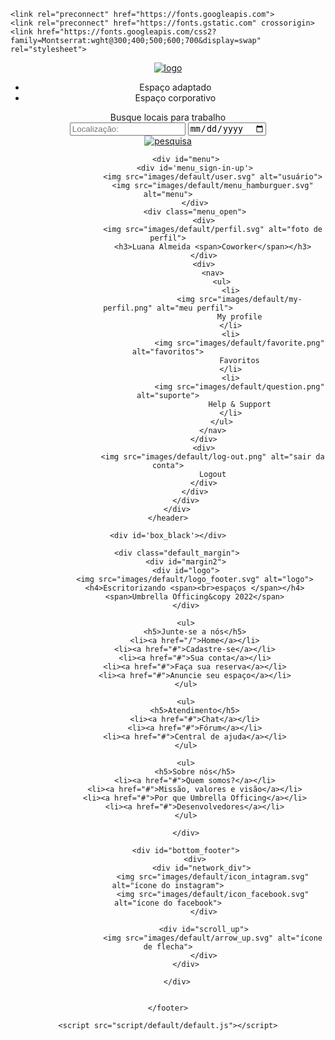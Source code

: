 <!--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-->

<!DOCTYPE html>
<html lang="en">
<head>
    <meta charset="UTF-8">
    <meta http-equiv="X-UA-Compatible" content="IE=edge">
    <meta name="viewport" content="width=device-width, initial-scale=1.0">
    <title>Document</title>
	
    <link rel="preconnect" href="https://fonts.googleapis.com">
    <link rel="preconnect" href="https://fonts.gstatic.com" crossorigin>
    <link href="https://fonts.googleapis.com/css2?family=Montserrat:wght@300;400;500;600;700&display=swap" rel="stylesheet">
<link rel="stylesheet" href="https://cdnjs.cloudflare.com/ajax/libs/font-awesome/4.7.0/css/font-awesome.min.css">
    <link rel="stylesheet" href="style/default/default.css">
</head>
<body>
    <header id="header" class="container_margin_default">
        <div class="default_margin">
            <a href="/"> <img src="images/default/logo.svg" alt="logo"> </a>
            <div>
                <ul id="type_office">
                    <li class="option_office checked">Espaço adaptado</li>
                    <li class="option_office">Espaço corporativo</li>
                </ul>
                    <div class="container_search">
                        <span id="search_txt">Busque locais para trabalho</span>
                        <div id='container_informations_find_coworking'>
                            <input id="localization" type="text" placeholder="Localização:">
                            <input type="date" id="check_in">
                        </div>
                        <a href="#">
                            <div>
                                <img src="images/default/search.svg" alt="pesquisa">
                            </div>
                        </a>  
                    </div>
            </div>

            <div id="menu">
                <div id='menu_sign-in-up'>
                        <img src="images/default/user.svg" alt="usuário">
                        <img src="images/default/menu_hamburguer.svg" alt="menu">
                </div>
                <div class="menu_open">
                    <div>
                        <img src="images/default/perfil.svg" alt="foto de perfil">
                        <h3>Luana Almeida <span>Coworker</span></h3>
                    </div>
                    <div>
                        <nav>
                            <ul>
                                <li>
                                    <img src="images/default/my-perfil.png" alt="meu perfil">
                                    My profile
                                </li>
                                <li>
                                    <img src="images/default/favorite.png" alt="favoritos">
                                    Favoritos
                                </li>
                                <li>
                                    <img src="images/default/question.png" alt="suporte">
                                    Help & Support
                                </li>
                            </ul>
                        </nav>
                    </div>
                    <div>
                        <img src="images/default/log-out.png" alt="sair da conta">
                        Logout
                    </div>
                </div>
            </div>
        </div>
    </header>

    <div id='box_black'></div>


 <footer class="container_margin_default">

        <div class="default_margin">
            <div id="margin2">
            <div id="logo">
                <img src="images/default/logo_footer.svg" alt="logo">
                <h4>Escritorizando <span><br>espaços </span></h4>
                <span>Umbrella Officing&copy 2022</span>
            </div>

            <ul>
                <h5>Junte-se a nós</h5>
                <li><a href="/">Home</a></li>
                <li><a href="#">Cadastre-se</a></li>
                <li><a href="#">Sua conta</a></li>
                <li><a href="#">Faça sua reserva</a></li>
                <li><a href="#">Anuncie seu espaço</a></li>
            </ul>

            <ul>
                <h5>Atendimento</h5>
                <li><a href="#">Chat</a></li>
                <li><a href="#">Fórum</a></li>
                <li><a href="#">Central de ajuda</a></li>
            </ul>

            <ul>
                <h5>Sobre nós</h5>
                <li><a href="#">Quem somos?</a></li>
                <li><a href="#">Missão, valores e visão</a></li>
                <li><a href="#">Por que Umbrella Officing</a></li>
                <li><a href="#">Desenvolvedores</a></li>
            </ul>

            </div>
            
            <div id="bottom_footer">
                <div>
                    <div id="network_div"> 
                        <img src="images/default/icon_intagram.svg" alt="ícone do instagram">
                        <img src="images/default/icon_facebook.svg" alt="ícone do facebook">
                    </div>

                    <div id="scroll_up">
                        <img src="images/default/arrow_up.svg" alt="ícone de flecha">
                    </div>
            </div>

        </div>

        
    </footer>

    <script src="script/default/default.js"></script>

</body>
</html>

